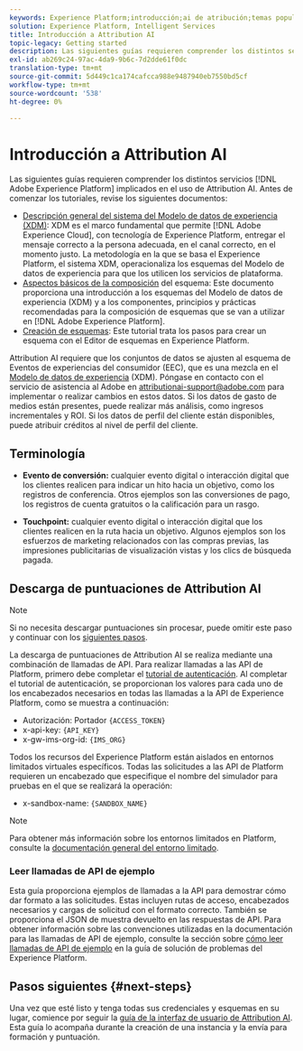 ```yaml
---
keywords: Experience Platform;introducción;ai de atribución;temas populares
solution: Experience Platform, Intelligent Services
title: Introducción a Attribution AI
topic-legacy: Getting started
description: Las siguientes guías requieren comprender los distintos servicios de Adobe Experience Platform implicados en el uso de Attribution AI. Antes de comenzar los tutoriales, revise los siguientes documentos.
exl-id: ab269c24-97ac-4da9-9b6c-7d2dde61f0dc
translation-type: tm+mt
source-git-commit: 5d449c1ca174cafcca988e9487940eb7550bd5cf
workflow-type: tm+mt
source-wordcount: '538'
ht-degree: 0%

---
```


# Introducción a Attribution AI

Las siguientes guías requieren comprender los distintos servicios [!DNL Adobe Experience Platform] implicados en el uso de Attribution AI. Antes de comenzar los tutoriales, revise los siguientes documentos:

- [Descripción general del sistema del Modelo de datos de experiencia (XDM)](../../xdm/home.md): XDM es el marco fundamental que permite  [!DNL Adobe Experience Cloud], con tecnología de Experience Platform, entregar el mensaje correcto a la persona adecuada, en el canal correcto, en el momento justo. La metodología en la que se basa el Experience Platform, el sistema XDM, operacionaliza los esquemas del Modelo de datos de experiencia para que los utilicen los servicios de plataforma.
- [Aspectos básicos de la composición](../../xdm/schema/composition.md) del esquema: Este documento proporciona una introducción a los esquemas del Modelo de datos de experiencia (XDM) y a los componentes, principios y prácticas recomendadas para la composición de esquemas que se van a utilizar en  [!DNL Adobe Experience Platform].
- [Creación de esquemas](../../xdm/tutorials/create-schema-ui.md): Este tutorial trata los pasos para crear un esquema con el Editor de esquemas en Experience Platform.

Attribution AI requiere que los conjuntos de datos se ajusten al esquema de Eventos de experiencias del consumidor (EEC), que es una mezcla en el [Modelo de datos de experiencia](../../xdm/home.md) (XDM). Póngase en contacto con el servicio de asistencia al Adobe en attributionai-support@adobe.com para implementar o realizar cambios en estos datos. Si los datos de gasto de medios están presentes, puede realizar más análisis, como ingresos incrementales y ROI. Si los datos de perfil del cliente están disponibles, puede atribuir créditos al nivel de perfil del cliente.

## Terminología

- **Evento de conversión:**  cualquier evento digital o interacción digital que los clientes realicen para indicar un hito hacia un objetivo, como los registros de conferencia. Otros ejemplos son las conversiones de pago, los registros de cuenta gratuitos o la calificación para un rasgo.

- **Touchpoint:** cualquier evento digital o interacción digital que los clientes realicen en la ruta hacia un objetivo. Algunos ejemplos son los esfuerzos de marketing relacionados con las compras previas, las impresiones publicitarias de visualización vistas y los clics de búsqueda pagada.

## Descarga de puntuaciones de Attribution AI

>[!NOTE]
>
>Si no necesita descargar puntuaciones sin procesar, puede omitir este paso y continuar con los [siguientes pasos](#next-steps).

La descarga de puntuaciones de Attribution AI se realiza mediante una combinación de llamadas de API. Para realizar llamadas a las API de Platform, primero debe completar el [tutorial de autenticación](https://www.adobe.com/go/platform-api-authentication-en). Al completar el tutorial de autenticación, se proporcionan los valores para cada uno de los encabezados necesarios en todas las llamadas a la API de Experience Platform, como se muestra a continuación:

- Autorización: Portador `{ACCESS_TOKEN}`
- x-api-key: `{API_KEY}`
- x-gw-ims-org-id: `{IMS_ORG}`

Todos los recursos del Experience Platform están aislados en entornos limitados virtuales específicos. Todas las solicitudes a las API de Platform requieren un encabezado que especifique el nombre del simulador para pruebas en el que se realizará la operación:

- x-sandbox-name: `{SANDBOX_NAME}`

>[!NOTE]
>
>Para obtener más información sobre los entornos limitados en Platform, consulte la [documentación general del entorno limitado](../../sandboxes/home.md).

### Leer llamadas de API de ejemplo

Esta guía proporciona ejemplos de llamadas a la API para demostrar cómo dar formato a las solicitudes. Estas incluyen rutas de acceso, encabezados necesarios y cargas de solicitud con el formato correcto. También se proporciona el JSON de muestra devuelto en las respuestas de API. Para obtener información sobre las convenciones utilizadas en la documentación para las llamadas de API de ejemplo, consulte la sección sobre [cómo leer llamadas de API de ejemplo](../../landing/troubleshooting.md) en la guía de solución de problemas del Experience Platform.

## Pasos siguientes {#next-steps}

Una vez que esté listo y tenga todas sus credenciales y esquemas en su lugar, comience por seguir la [guía de la interfaz de usuario de Attribution AI](./user-guide.md). Esta guía lo acompaña durante la creación de una instancia y la envía para formación y puntuación.
